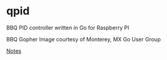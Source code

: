 # qpid
BBQ PID controller written in Go for Raspberry PI


BBQ Gopher Image courtesy of Monterey, MX Go User Group

[Notes](https://github.com/bbqgophers/links)
